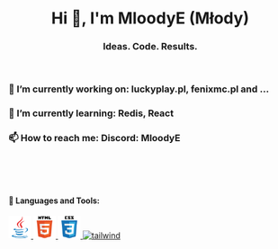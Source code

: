 <h1 align="center">Hi 👋, I'm MloodyE (Młody)</h1>
<h3 align="center">Ideas. Code. Results.</h3>

<br>

<h3 align="left">🔭 I’m currently working on: luckyplay.pl, fenixmc.pl and ...</h3>

<h3 align="left">🌱 I’m currently learning: <strong>Redis, React</strong></h3>

<h3 align="left">📫 How to reach me: <strong>Discord: MloodyE</strong></h3>

<br>
<br>
<br>

<h4 align="left">🧰 Languages and Tools:</h4>
<p align="left"> 
  <a href="https://www.java.com" target="_blank" rel="noreferrer"> <img src="https://raw.githubusercontent.com/devicons/devicon/master/icons/java/java-original.svg" alt="java" width="40" height="40"/> </a> 
  <a href="https://www.w3.org/html/" target="_blank" rel="noreferrer"> <img src="https://raw.githubusercontent.com/devicons/devicon/master/icons/html5/html5-original-wordmark.svg" alt="html5" width="40" height="40"/> </a> 
  <a href="https://www.w3schools.com/css/" target="_blank" rel="noreferrer"> <img src="https://raw.githubusercontent.com/devicons/devicon/master/icons/css3/css3-original-wordmark.svg" alt="css3" width="40" height="40"/> </a> 
  <a href="https://tailwindcss.com/" target="_blank" rel="noreferrer"> <img src="https://www.vectorlogo.zone/logos/tailwindcss/tailwindcss-icon.svg" alt="tailwind" width="40" height="40"/> </a> </p>

